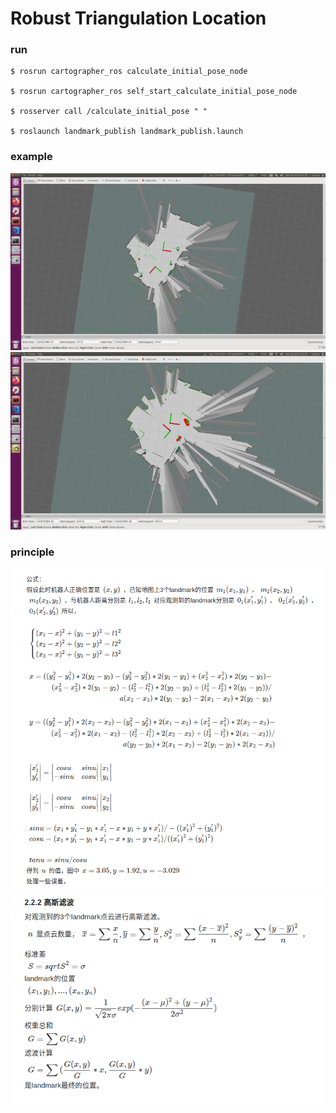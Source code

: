 # Robust Triangulation Location

### run
```
$ rosrun cartographer_ros calculate_initial_pose_node

$ rosrun cartographer_ros self_start_calculate_initial_pose_node

$ rosserver call /calculate_initial_pose " "

$ roslaunch landmark_publish landmark_publish.launch
```

### example
![image](pictures/0001.png)
![image](pictures/0002.png)

### principle
![image](pictures/0003.png)
![image](pictures/0004.png)
